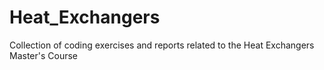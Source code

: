 # Heat_Exchangers
Collection of coding exercises and reports related to the Heat Exchangers Master's Course
